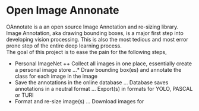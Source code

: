 # Open Image Annonate
OAnnotate is a an open source Image Annotation and re-sizing library. Image Annotation, aka drawing bounding boxes, is a major first step into developing vision processing. This is also the most tedious and most error prone step of the entire deep learning process.  
The goal of this project is to ease the pain for the following steps, 
+ Personal ImageNet
++ Collect all images in one place, essentially create a personal image store
...* Draw bounding box(es) and annotate the class for each image in the image
+ Save the annotations in the online database
... Database saves annotations in a neutral format
... Export(s) in formats for YOLO, PASCAL or TURI
+ Format and re-size image(s) 
... Download images for 

